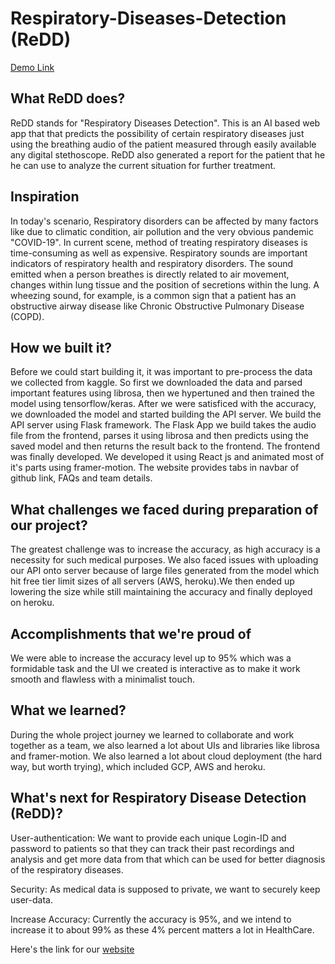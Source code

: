 # Respiratory-Diseases-Detection (ReDD)

[Demo Link](https://redd-frontend.netlify.app/)

## What ReDD does?
ReDD stands for "Respiratory Diseases Detection". This is an AI based web app that that predicts the possibility of certain respiratory diseases just using the breathing audio of the patient measured through easily available any digital stethoscope. ReDD also generated a report for the patient that he he can use to analyze the current situation for further treatment.
 
## Inspiration
In today's scenario, Respiratory disorders can be affected by many factors like due to climatic condition, air pollution and the very obvious pandemic "COVID-19". In current scene, method of treating respiratory diseases is time-consuming as well as expensive.  Respiratory sounds are important indicators of respiratory health and respiratory disorders.  The sound emitted when a person breathes is directly related to air movement, changes within  lung tissue and the position of secretions within the lung. A wheezing sound, for example, is a common sign that a patient has an obstructive airway disease like Chronic Obstructive Pulmonary Disease (COPD).
 

## How we built it?
Before we could start building it, it was important to pre-process the data we collected from kaggle. So first we downloaded the data and parsed important features using librosa, then we hypertuned and then trained the model using tensorflow/keras. After we were satisficed with the accuracy, we downloaded the model and started building the API server. We build the API server using Flask framework. The Flask App we build takes the audio file from the frontend, parses it using librosa and then predicts using the saved model and then returns the result back to the frontend. The frontend was finally developed. We developed it using React js and animated most of it's parts using framer-motion. The website provides tabs in navbar of github link, FAQs and team details.

## What challenges we faced during preparation of our project?
The greatest challenge was to increase the accuracy, as high accuracy is a necessity for such medical purposes. We also faced issues with uploading our API onto server because of large files generated from the model which hit free tier limit sizes of all servers (AWS, heroku).We then ended up lowering the size while still maintaining the accuracy and finally deployed on heroku.

## Accomplishments that we're proud of
We were able to increase the accuracy level up to 95% which was a formidable task and the UI we created is interactive as to make it work smooth and flawless with a minimalist touch.

## What we learned?
During the whole project journey we learned to collaborate and work together as a team, we also learned a lot about UIs and libraries like librosa and framer-motion. We also learned a lot about cloud deployment (the hard way, but worth trying), which included GCP, AWS and heroku.

## What's next for Respiratory Disease Detection (ReDD)?
User-authentication: We want to provide each unique Login-ID and password to patients so that they can track their past recordings and analysis and get more data from that which can be used for better diagnosis of the respiratory diseases.

Security: As medical data is supposed to private, we want to securely keep user-data.

Increase Accuracy: Currently the accuracy is 95%, and we intend to increase it to about 99% as these 4% percent matters a lot in HealthCare.

Here's the link for our [website](https://redd-frontend.netlify.app/) 

